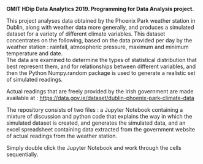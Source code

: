 **GMIT HDip Data Analytics 2019. Programming for Data Analysis project.**  

This project analyses data obtained by the Phoenix Park weather station in Dublin, along with weather data more generally, and produces a simulated dataset for a variety of different climate variables. This dataset concentrates on the following, based on the data provided per day by the weather station : rainfall, atmospheric pressure, maximum and minimum temperature and date.  
The data are examined to determine the types of statistical distribution that best represent them, and for relationships between different variables, and then the Python Numpy.random package is used to generate a realistic set of simulated readings.  

Actual readings that are freely provided by the Irish government are made available at : https://data.gov.ie/dataset/dublin-phoenix-park-climate-data

The repository consists of two files : a Jupyter Notebook containing a mixture of discussion and python code that explains the way in which the simulated dataset is created, and generates the simulated data, and an excel spreadsheet containing data extracted from the government website of actual readings from the weather station.  

Simply double click the Jupyter Notebook and work through the cells sequentially.
